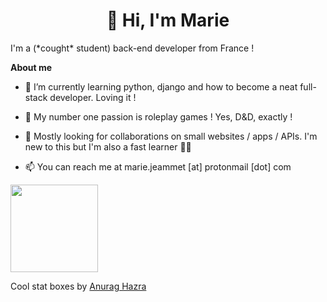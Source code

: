<h1 align="center">👋 Hi, I'm Marie</h1>

I'm a (\*cought\* student) back-end developer from France ! 

**About me**

- 🌱 I’m currently learning python, django and how to become a neat full-stack developer. Loving it !

- 🎲 My number one passion is roleplay games ! Yes, D&D, exactly ! 

- 💼 Mostly looking for collaborations on small websites / apps / APIs. I'm new to this but I'm also a fast learner 🏃‍♀️

- 📫 You can reach me at marie.jeammet [at] protonmail [dot] com 

<!---
<a href="https://github.com/anuraghazra/github-readme-stats">
  <img height='140' align="center" src="https://github-readme-stats.vercel.app/api?username=mjeammet&show_icons=true&theme=gruvbox&count_private=true" />
</a>
--->
<a href="https://github.com/anuraghazra/github-readme-stats">
  <img height='140' align="center" src="https://github-readme-stats.vercel.app/api/top-langs/?username=mjeammet&layout=compact&theme=gruvbox&count_private=true" />
</a>

Cool stat boxes by [Anurag Hazra](https://github.com/anuraghazra/github-readme-stats)

<!---
mjeammet/mjeammet is a ✨ special ✨ repository because its `README.md` (this file) appears on your GitHub profile.
You can click the Preview link to take a look at your changes.
--->
